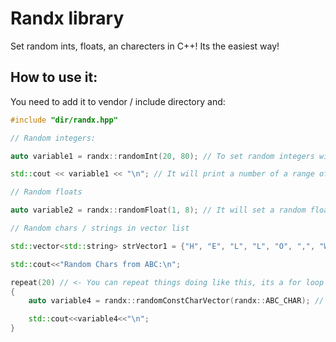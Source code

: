 # Randx library
Set random ints, floats, an charecters in C++! Its the easiest way!

## How to use it:

You need to add it to vendor / include directory and:

```cpp
#include "dir/randx.hpp"

// Random integers:

auto variable1 = randx::randomInt(20, 80); // To set random integers with in a range of 20 - 80

std::cout << variable1 << "\n"; // It will print a number of a range of 20 - 80

// Random floats

auto variable2 = randx::randomFloat(1, 8); // It will set a random float of 1 - 8

// Random chars / strings in vector list

std::vector<std::string> strVector1 = {"H", "E", "L", "L", "O", ",", "W", "O", "R", "D", "!"}; // Create an array

std::cout<<"Random Chars from ABC:\n";

repeat(20) // <- You can repeat things doing like this, its a for loop that starts in 0 and repeats it for 20 times
{
    auto variable4 = randx::randomConstCharVector(randx::ABC_CHAR); // Picks a random letter of the 'strVector1' variable

    std::cout<<variable4<<"\n";
}

```
